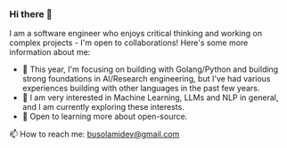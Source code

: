 ### Hi there 👋
<!--
**Olubusolami-R/Olubusolami-R** is a ✨ _special_ ✨ repository because its `README.md` (this file) appears on your GitHub profile.

Here are some ideas to get you started:

- 🔭 I’m currently working on ...
- 🌱 I’m currently learning ...
- 👯 I’m looking to collaborate on ...
- 🤔 I’m looking for help with ...
- 💬 Ask me about ...
- 📫 How to reach me: ...
- 😄 Pronouns: ...
- ⚡ Fun fact: ...
-->

I am a software engineer who enjoys critical thinking and working on complex projects - I'm open to collaborations! Here's some more information about me:
 
- 🌱 This year, I'm focusing on building with Golang/Python and building strong foundations in AI/Research engineering, but I've had various experiences building with other languages in the past few years.
- 🌱 I am very interested in Machine Learning, LLMs and NLP in general, and I am currently exploring these interests.
- 🌱 Open to learning more about open-source.

📫 How to reach me: busolamidev@gmail.com
